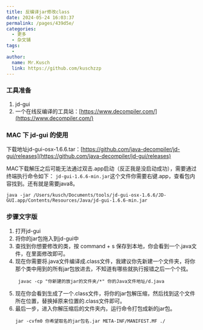 ```yaml
---
title: 反编译jar修改class
date: 2024-05-24 16:03:37
permalink: /pages/439d5e/
categories:
  - 更多
  - 杂文铺
tags:
  - 
author: 
  name: Mr.Kusch
  link: https://github.com/kuschzzp
---
```

### 工具准备

1. jd-gui
2. 一个在线反编译的工具站：[https://www.decompiler.com/](https://www.decompiler.com/)

### MAC 下 jd-gui 的使用

下载地址jd-gui-osx-1.6.6.tar：[https://github.com/java-decompiler/jd-gui/releases](https://github.com/java-decompiler/jd-gui/releases)

MAC下载解压之后可能无法通过双击.app启动（反正我是没启动成功），需要通过终端执行命令如下：
`jd-gui-1.6.6-min.jar`这个文件你需要右键.app，查看包内容找到。还有就是需要java8。
```
java -jar /Users/kusch/Documents/tools/jd-gui-osx-1.6.6/JD-GUI.app/Contents/Resources/Java/jd-gui-1.6.6-min.jar
```

### 步骤文字版

1. 打开jd-gui
2. 将你的jar包拖入到jd-gui中
3. 查找到你想要修改的类，按 command + s 保存到本地，你会看到一个.java文件，在里面修改即可。
4. 现在你需要将.java文件编译成.class文件，我建议你先新建一个文件夹，将你那个类中用到的所有jar包放进去，不知道有哪些就执行报错之后一个个找。
   ```shell
    javac -cp "你新建的放jar的文件夹/*" 你的Java文件地址/d.java
   ```
5. 现在你会看到生成了一个.class文件，将你的jar包解压缩，然后找到这个文件所在位置，替换掉原来位置的.class文件即可。
6. 最后一步，进入你解压缩后的文件夹内，运行命令打包成新的jar包。
    ```shell
    jar -cvfm0 你希望取名的jar包名.jar META-INF/MANIFEST.MF ./
    ```
